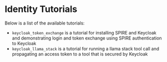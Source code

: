 # Identity Tutorials

Below is a list of the available tutorials: 

- `keycloak_token_exchange` is a tutorial for installing SPIRE and Keycloak and demonstrating login and token exchange using SPIRE authentication to Keycloak
- `keycloak_llama_stack` is a tutorial for running a llama stack tool call and propagating an access token to a tool that is secured by Keycloak
